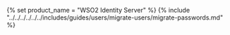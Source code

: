 {% set product_name = "WSO2 Identity Server" %}
{% include "../../../../../../includes/guides/users/migrate-users/migrate-passwords.md" %}

